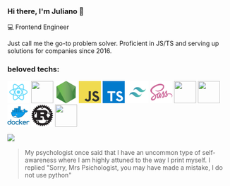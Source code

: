 
### Hi there, I'm Juliano 👋

💻 Frontend Engineer

Just call me the go-to problem solver. Proficient in JS/TS and serving up solutions for companies since 2016.

### beloved techs:

<img src="https://raw.githubusercontent.com/github/explore/80688e429a7d4ef2fca1e82350fe8e3517d3494d/topics/react/react.png" width="50" height="50"> <img src="https://raw.githubusercontent.com/sveltejs/branding/master/svelte-logo.png" width="50" height="50"> <img src="https://raw.githubusercontent.com/github/explore/80688e429a7d4ef2fca1e82350fe8e3517d3494d/topics/nodejs/nodejs.png" width="50" height="50"> <img src="https://raw.githubusercontent.com/github/explore/80688e429a7d4ef2fca1e82350fe8e3517d3494d/topics/javascript/javascript.png" width="50" height="50"> <img src="https://raw.githubusercontent.com/github/explore/80688e429a7d4ef2fca1e82350fe8e3517d3494d/topics/typescript/typescript.png" width="50" height="50"> <img src="https://raw.githubusercontent.com/github/explore/80688e429a7d4ef2fca1e82350fe8e3517d3494d/topics/tailwind/tailwind.png" width="50" height="50"> <img src="https://raw.githubusercontent.com/github/explore/80688e429a7d4ef2fca1e82350fe8e3517d3494d/topics/sass/sass.png" width="50" height="50"> 
<img src="https://upload.wikimedia.org/wikipedia/commons/8/8e/Nextjs-logo.svg" width="50" height="50">
<img src="https://mui.com/static/logo.png" width="50" height="50"> <img src="https://raw.githubusercontent.com/github/explore/80688e429a7d4ef2fca1e82350fe8e3517d3494d/topics/docker/docker.png" width="50" height="50"> <img src="https://raw.githubusercontent.com/github/explore/80688e429a7d4ef2fca1e82350fe8e3517d3494d/topics/rust/rust.png" width="50" height="50"> <img src="https://upload.wikimedia.org/wikipedia/commons/thumb/1/17/GraphQL_Logo.svg/1200px-GraphQL_Logo.svg.png" width="50" height="50">

<p >
 <img 
      width="20%" 
      src="https://media.tenor.com/JJ_is357rXYAAAAd/spike-monkey-typing.gif" />


> My psychologist once said that I have an uncommon
> type of self-awareness where I am highly attuned 
> to the way I print myself. I replied
> "Sorry, Mrs Psichologist, 
> you may have made a mistake, I do not use python" 
